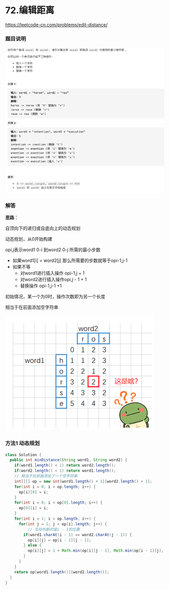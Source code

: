 # 72.编辑距离

https://leetcode-cn.com/problems/edit-distance/



### 题目说明

![image-20210316162350784](img/image-20210316162350784.png)

### 解答

**思路**：

自顶向下的递归或自底向上的动态规划

动态规划，从0开始构建

opi,j表示word1 0-i 到word2 0-j 所需的最小步数

+ 如果word1[i] = word2[j] 那么所需要的步数就等于opi-1,j-1
+ 如果不等
  + 对word1进行插入操作 opi-1,j     + 1
  + 对word2进行插入操作opi,j - 1    + 1
  + 替换操作 opi-1,j-1  +1

初始情况，某一个为0时，操作次数即为另一个长度

相当于在前面添加空字符串

![image-20210316174443935](img/image-20210316174443935.png)

### 方法1 动态规划

```java
class Solution {
  public int minDistance(String word1, String word2) {
    if(word1.length() < 1) return word2.length();
    if(word2.length() < 1) return word1.length();
    // 相当于在前面添加了一个空字符串
    int[][] op = new int[word1.length() + 1][word2.length() + 1];
    for(int i = 0; i < op.length; i++) {
      op[i][0] = i;
    }
    for(int i = 0; i < op[0].length; i++) {
      op[0][i] = i;
    }
    for(int i = 1; i < op.length; i++) {
      for(int j = 1; j < op[i].length; j++) {
          // 实际判断的是i - 1的位置
        if(word1.charAt(i - 1) == word2.charAt(j - 1)) {
          op[i][j] = op[i - 1][j - 1];
        } else {
          op[i][j] = 1 + Math.min(op[i][j - 1], Math.min(op[i - 1][j], op[i - 1][j - 1]));
        }
      }
    }
    return op[word1.length()][word2.length()];
  }
}
```



